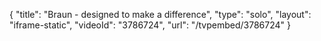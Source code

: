 {
    "title": "Braun - designed to make a difference",
    "type": "solo",
    "layout": "iframe-static",
    "videoId": "3786724",
    "url": "\/tvpembed\/3786724"
}